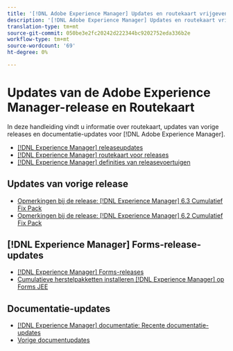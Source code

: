 ```yaml
---
title: '[!DNL Adobe Experience Manager] Updates en routekaart vrijgeven'
description: '[!DNL Adobe Experience Manager] Updates en routekaart vrijgeven'
translation-type: tm+mt
source-git-commit: 050be3e2fc20242d222344bc9202752eda336b2e
workflow-type: tm+mt
source-wordcount: '69'
ht-degree: 0%

---
```



# Updates van de Adobe Experience Manager-release en Routekaart

In deze handleiding vindt u informatie over routekaart, updates van vorige releases en documentatie-updates voor [!DNL Adobe Experience Manager].

* [[!DNL Experience Manager] releaseupdates](aem-releases-updates.md)
* [[!DNL Experience Manager] routekaart voor releases](update-releases-roadmap.md)
* [[!DNL Experience Manager] definities van releasevoertuigen](update-release-vehicle-definitions.md)

## Updates van vorige release

* [Opmerkingen bij de release: [!DNL Experience Manager] 6.3 Cumulatief Fix Pack](release-notes-aem-6-3-cumulative-fix-pack.md)
* [Opmerkingen bij de release: [!DNL Experience Manager] 6.2 Cumulatief Fix Pack](release-notes-aem-6-2-cumulative-fix-pack.md)

## [!DNL Experience Manager] Forms-release-updates

* [[!DNL Experience Manager] Forms-releases](aem-forms-releases.md)
* [Cumulatieve herstelpakketten installeren  [!DNL Experience Manager] op Forms JEE](install-cfp-aem-forms-jee.md)

## Documentatie-updates

* [[!DNL Experience Manager] documentatie: Recente documentatie-updates](documentation-updates.md)
* [Vorige documentupdates](previous-documentation-updates.md)
